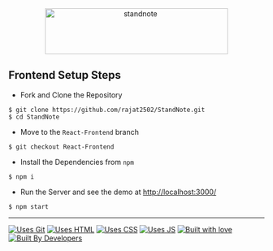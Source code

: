 <div align="center"> <a href="https://standnote.netlify.app/"> <img align="center" alt="standnote" src="https://i.ibb.co/VHMQVSf/stand-note-full1.png" height='90' width='360'> </a> </div>


## Frontend Setup Steps

- Fork and Clone the Repository
```
$ git clone https://github.com/rajat2502/StandNote.git
$ cd StandNote
```

- Move to the `React-Frontend` branch
```
$ git checkout React-Frontend
```

- Install the Dependencies from `npm`
```
$ npm i
```

- Run the Server and see the demo at [http://localhost:3000/](http://localhost:3000/)
```
$ npm start
```

---

[![Uses Git](https://forthebadge.com/images/badges/uses-git.svg)](https://github.com/rajat2502/StandNote/) [![Uses HTML](https://forthebadge.com/images/badges/uses-html.svg)](https://github.com/rajat2502/StandNote/) [![Uses CSS](https://forthebadge.com/images/badges/uses-css.svg)](https://github.com/rajat2502/StandNote/) [![Uses JS](https://forthebadge.com/images/badges/uses-js.svg)](https://github.com/rajat2502/StandNote/)
[![Built with love](https://forthebadge.com/images/badges/built-with-love.svg)](https://github.com/rajat2502/StandNote/) [![Built By Developers](https://forthebadge.com/images/badges/built-by-developers.svg)](https://github.com/rajat2502/StandNote/) 
